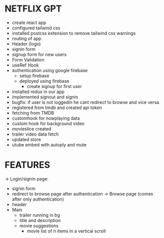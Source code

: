 # NETFLIX GPT

- create react app
- configured tailwind css
- installed postcss extension to remove tailwind css warnings
- routing of app
- Header (logo)
- signin form
- signup form for new users
- Form Validation
- useRef Hook
- authentication using google firebase
  - setup firebase
  - deployed using firebase
    - create signup for first user
- installed redux in our app
- implemented signout and signin
- bugfix: if user is not loggedin he cant redirect to browse and vice versa
- registered from tmdb and created api token
- fetching from TMDB
- customhook for nowplaying data
- custom hook for background video
- movieslice created
- trailer video data fetch
- updated store
- utube embed with autoply and mute

# FEATURES

-> Login/signin page:

- signin form
- redirect to browse page after authentication
  -> Browse page (comes after only authentication)
- header
- Main
  - trailer running in bg
  - title and description
  - movie suggestions
    - movie list of n items in a vertical scroll
